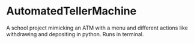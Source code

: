 # AutomatedTellerMachine
A school project mimicking an ATM with a menu and different actions like withdrawing and depositing in python. 
Runs in terminal.

